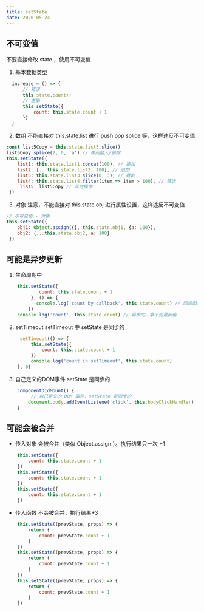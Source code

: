 ```yaml
---
title: setState
date: 2020-05-24
---
```



## 不可变值
不要直接修改 state ，使用不可变值

1. 基本数据类型
```js 
  increase = () => {
      // 错误
      this.state.count++ 
      // 正确
      this.setState({
          count: this.state.count + 1
      })      
  }
```

2. 数组
不能直接对 this.state.list 进行 push pop splice 等，这样违反不可变值

```js
const list5Copy = this.state.list5.slice()
list5Copy.splice(2, 0, 'a') // 中间插入/删除
this.setState({
    list1: this.state.list1.concat(100), // 追加
    list2: [...this.state.list2, 100], // 追加
    list3: this.state.list3.slice(0, 3), // 截取
    list4: this.state.list4.filter(item => item > 100), // 筛选
     list5: list5Copy // 其他操作
 })
```

3. 对象
注意，不能直接对 this.state.obj 进行属性设置，这样违反不可变值

```js
// 不可变值 - 对象
this.setState({
    obj1: Object.assign({}, this.state.obj1, {a: 100}),
    obj2: {...this.state.obj2, a: 100}
 })
```


## 可能是异步更新

1. 生命周期中
```js
    this.setState({
            count: this.state.count + 1
         }, () => {
           console.log('count by callback', this.state.count) // 回调函数中可以拿到最新的 state
        })
    console.log('count', this.state.count) // 异步的，拿不到最新值

```

2. setTimeout
setTimeout 中 setState 是同步的
```js
     setTimeout(() => {
         this.setState({
             count: this.state.count + 1
         })
         console.log('count in setTimeout', this.state.count)
    }, 0)

```

3. 自己定义的DOM事件
setState 是同步的

```js
    componentDidMount() {
         // 自己定义的 DOM 事件，setState 是同步的
        document.body.addEventListene('click', this.bodyClickHandler)
    }
```

## 可能会被合并

- 传入对象
会被合并（类似 Object.assign ）。执行结果只一次 +1
```js
    this.setState({
        count: this.state.count + 1
    })
    this.setState({
        count: this.state.count + 1
    })
    this.setState({
        count: this.state.count + 1
    })
```

- 传入函数
不会被合并，执行结果+3

```js
    this.setState((prevState, props) => {
        return {
            count: prevState.count + 1
        }
    })
    this.setState((prevState, props) => {
        return {
            count: prevState.count + 1
        }
    })
    this.setState((prevState, props) => {
        return {
            count: prevState.count + 1
        }
    })
```